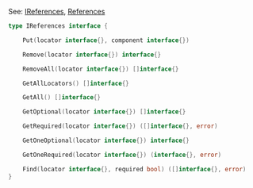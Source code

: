 
See: [IReferences](../../../toolkit_api/golang/commons/refer/ireferences/), [References](../../../toolkit_api/golang/commons/refer/references/)

```go
type IReferences interface {

	Put(locator interface{}, component interface{})

	Remove(locator interface{}) interface{}

	RemoveAll(locator interface{}) []interface{}

	GetAllLocators() []interface{}

	GetAll() []interface{}

	GetOptional(locator interface{}) []interface{}

	GetRequired(locator interface{}) ([]interface{}, error)

	GetOneOptional(locator interface{}) interface{}

	GetOneRequired(locator interface{}) (interface{}, error)

	Find(locator interface{}, required bool) ([]interface{}, error)
}

```
